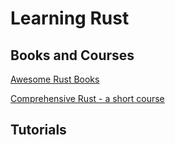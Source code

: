 # Learning Rust

## Books and Courses
[Awesome Rust Books](https://github.com/sger/RustBooks)

[Comprehensive Rust - a short course](https://google.github.io/comprehensive-rust/)

## Tutorials
